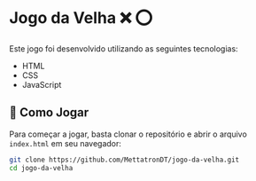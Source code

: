 # Jogo da Velha :x: :o:

Este jogo foi desenvolvido utilizando as seguintes tecnologias:

- HTML
- CSS
- JavaScript

## :rocket: Como Jogar

Para começar a jogar, basta clonar o repositório e abrir o arquivo `index.html` em seu navegador:

```bash
git clone https://github.com/MettatronDT/jogo-da-velha.git
cd jogo-da-velha
